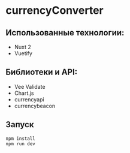 # currencyConverter

## Использованные технологии:

- Nuxt 2
- Vuetify

## Библиотеки и API:

- Vee Validate
- Chart.js
- currencyapi
- currencybeacon

## Запуск

```
npm install
npm run dev
```
